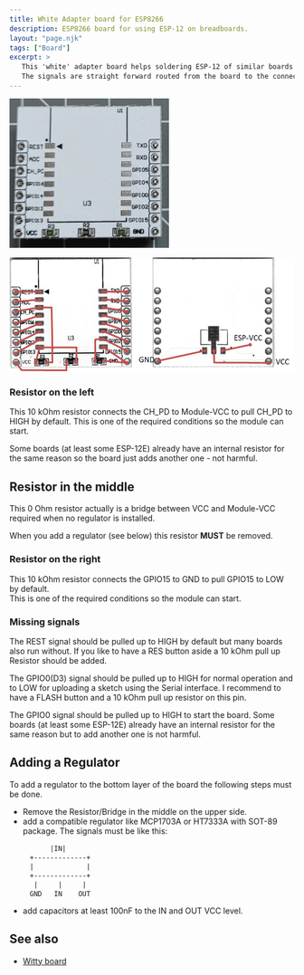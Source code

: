 ```yaml
---
title: White Adapter board for ESP8266
description: ESP8266 board for using ESP-12 on breadboards.
layout: "page.njk"
tags: ["Board"]
excerpt: >
   This 'white' adapter board helps soldering ESP-12 of similar boards in regular breadboards and prototype boards.
   The signals are straight forward routed from the board to the connectors with some exceptions only:
---
```


![White Adapter Board](/boards/whiteadapter.jpg)

![Adapter Board with Wires](/boards/whiteadapterwires.png)


### Resistor on the left

This 10 kOhm resistor connects the CH_PD to Module-VCC to pull CH_PD to HIGH by default.
This is one of the required conditions so the module can start.

Some boards (at least some ESP-12E) already have an internal resistor for the same reason so the board just adds another one - not harmful.


## Resistor in the middle

This 0 Ohm resistor actually is a bridge between VCC and Module-VCC required when no regulator is installed.

When you add a regulator (see below) this resistor **MUST** be removed.


### Resistor on the right

This 10 kOhm resistor connects the GPIO15 to GND to pull GPIO15 to LOW by default.  
This is one of the required conditions so the module can start.

### Missing signals

The REST signal should be pulled up to HIGH by default but many boards also run without.
If you like to have a RES button aside a 10 kOhm pull up Resistor should be added.

The GPIO0(D3) signal should be pulled up to HIGH for normal operation and to LOW for uploading a sketch using the Serial interface.
I recommend to have a FLASH button and a 10 kOhm pull up resistor on this pin.

The GPIO0 signal should be pulled up to HIGH to start the board. 
Some boards (at least some ESP-12E) already have an internal resistor for the same reason but to add another one is not harmful.


## Adding a Regulator

To add a regulator to the bottom layer of the board the following steps must be done.

* Remove the Resistor/Bridge in the middle on the upper side.
* add a compatible regulator like MCP1703A or HT7333A with SOT-89 package. The signals must be like this:

```
          |IN|
     +-------------+
     |             |
     +-------------+
      |     |     |
     GND   IN    OUT
```

* add capacitors at least 100nF to the IN and OUT VCC level.


## See also

* [Witty board](/boards/witty.md)
